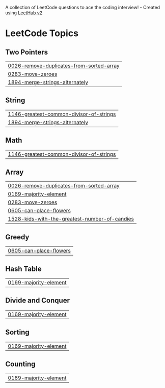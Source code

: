 A collection of LeetCode questions to ace the coding interview! - Created using [LeetHub v2](https://github.com/arunbhardwaj/LeetHub-2.0)
<!---LeetCode Topics Start-->
# LeetCode Topics
## Two Pointers
|  |
| ------- |
| [0026-remove-duplicates-from-sorted-array](https://github.com/enrichskills38/LeetCode/tree/master/0026-remove-duplicates-from-sorted-array) |
| [0283-move-zeroes](https://github.com/enrichskills38/LeetCode/tree/master/0283-move-zeroes) |
| [1894-merge-strings-alternately](https://github.com/enrichskills38/LeetCode/tree/master/1894-merge-strings-alternately) |
## String
|  |
| ------- |
| [1146-greatest-common-divisor-of-strings](https://github.com/enrichskills38/LeetCode/tree/master/1146-greatest-common-divisor-of-strings) |
| [1894-merge-strings-alternately](https://github.com/enrichskills38/LeetCode/tree/master/1894-merge-strings-alternately) |
## Math
|  |
| ------- |
| [1146-greatest-common-divisor-of-strings](https://github.com/enrichskills38/LeetCode/tree/master/1146-greatest-common-divisor-of-strings) |
## Array
|  |
| ------- |
| [0026-remove-duplicates-from-sorted-array](https://github.com/enrichskills38/LeetCode/tree/master/0026-remove-duplicates-from-sorted-array) |
| [0169-majority-element](https://github.com/enrichskills38/LeetCode/tree/master/0169-majority-element) |
| [0283-move-zeroes](https://github.com/enrichskills38/LeetCode/tree/master/0283-move-zeroes) |
| [0605-can-place-flowers](https://github.com/enrichskills38/LeetCode/tree/master/0605-can-place-flowers) |
| [1528-kids-with-the-greatest-number-of-candies](https://github.com/enrichskills38/LeetCode/tree/master/1528-kids-with-the-greatest-number-of-candies) |
## Greedy
|  |
| ------- |
| [0605-can-place-flowers](https://github.com/enrichskills38/LeetCode/tree/master/0605-can-place-flowers) |
## Hash Table
|  |
| ------- |
| [0169-majority-element](https://github.com/enrichskills38/LeetCode/tree/master/0169-majority-element) |
## Divide and Conquer
|  |
| ------- |
| [0169-majority-element](https://github.com/enrichskills38/LeetCode/tree/master/0169-majority-element) |
## Sorting
|  |
| ------- |
| [0169-majority-element](https://github.com/enrichskills38/LeetCode/tree/master/0169-majority-element) |
## Counting
|  |
| ------- |
| [0169-majority-element](https://github.com/enrichskills38/LeetCode/tree/master/0169-majority-element) |
<!---LeetCode Topics End-->